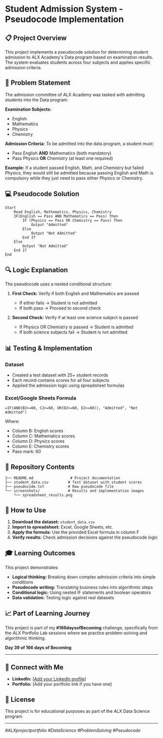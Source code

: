 # Student Admission System - Pseudocode Implementation

## 📋 Project Overview

This project implements a pseudocode solution for determining student admission to ALX Academy's Data program based on examination results. The system evaluates students across four subjects and applies specific admission criteria.

## 🎯 Problem Statement

The admission committee of ALX Academy was tasked with admitting students into the Data program.

**Examination Subjects:**
- English
- Mathematics  
- Physics
- Chemistry

**Admission Criteria:**
To be admitted into the data program, a student must:
- Pass English **AND** Mathematics (both mandatory)
- Pass Physics **OR** Chemistry (at least one required)

**Example:** If a student passed English, Math, and Chemistry but failed Physics, they would still be admitted because passing English and Math is compulsory while they just need to pass either Physics or Chemistry.

## 💻 Pseudocode Solution

```
Start
    Read English, Mathematics, Physics, Chemistry
    IF(English == Pass AND Mathematics == Pass) then
        IF (Physics == Pass OR Chemistry == Pass) Then
            Output "Admitted"
        Else
            Output "Not Admitted"
        End If
    Else
        Output "Not Admitted"
    End If
End
```

## 🔍 Logic Explanation

The pseudocode uses a nested conditional structure:

1. **First Check:** Verify if both English and Mathematics are passed
   - If either fails → Student is not admitted
   - If both pass → Proceed to second check

2. **Second Check:** Verify if at least one science subject is passed
   - If Physics OR Chemistry is passed → Student is admitted
   - If both science subjects fail → Student is not admitted

## 📊 Testing & Implementation

### Dataset
- Created a test dataset with 25+ student records
- Each record contains scores for all four subjects
- Applied the admission logic using spreadsheet formulas

### Excel/Google Sheets Formula
```excel
=IF(AND(B2>=60, C2>=60, OR(D2>=60, E2>=60)), "Admitted", "Not Admitted")
```

Where:
- Column B: English scores
- Column C: Mathematics scores  
- Column D: Physics scores
- Column E: Chemistry scores
- Pass mark: 60

## 📁 Repository Contents

```
├── README.md                 # Project documentation
├── student_data.csv         # Test dataset with student scores
├── pseudocode.txt           # Raw pseudocode file
└── screenshots/             # Results and implementation images
    └── spreadsheet_results.png
```

## 🚀 How to Use

1. **Download the dataset:** `student_data.csv`
2. **Import to spreadsheet:** Excel, Google Sheets, etc.
3. **Apply the formula:** Use the provided Excel formula in column F
4. **Verify results:** Check admission decisions against the pseudocode logic

## 🎓 Learning Outcomes

This project demonstrates:
- **Logical thinking:** Breaking down complex admission criteria into simple conditions
- **Pseudocode writing:** Translating business rules into algorithmic steps
- **Conditional logic:** Using nested IF statements and boolean operators
- **Data validation:** Testing logic against real datasets

## 📈 Part of Learning Journey

This project is part of my **#166daysofBecoming** challenge, specifically from the ALX Portfolio Lab sessions where we practice problem-solving and algorithmic thinking.

**Day 39 of 166 days of Becoming**

---

## 🔗 Connect with Me

- **LinkedIn:** [[Add your LinkedIn profile](https://www.linkedin.com/in/mercy-adegunju/)]
- **Portfolio:** [Add your portfolio link if you have one]

## 📝 License

This project is for educational purposes as part of the ALX Data Science program.

---

*#ALXprojectportfolio #DataScience #ProblemSolving #Pseudocode*
